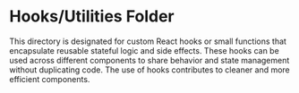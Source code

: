 # Hooks/Utilities Folder

This directory is designated for custom React hooks or small functions that encapsulate reusable stateful logic and side effects. These hooks can be used across different components to share behavior and state management without duplicating code. The use of hooks contributes to cleaner and more efficient components.
